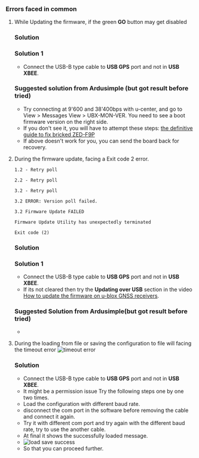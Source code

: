 ### Errors faced in common
1. While Updating the firmware, if the green **GO** button may get disabled
   ### Solution

   ### Solution 1
   - Connect the USB-B type cable to **USB GPS** port and not in **USB XBEE**.
     
   ### Suggested solution from Ardusimple (but got result before tried)
   - Try connecting at 9'600 and 38'400bps with u-center, and go to View > Messages View > UBX-MON-VER. You need to see a boot firmware version on the right side.
   - If you don't see it, you will have to attempt these steps: [the definitive guide to fix bricked ZED-F9P](https://www.ardusimple.com/simplertk2b-hack-3/)
   - If above doesn't work for you, you can send the board back for recovery.
   
2. During the firmware update, facing a Exit code 2 error.
    ``` 
    1.2 - Retry poll
   
    2.2 - Retry poll
   
    3.2 - Retry poll

    3.2 ERROR: Version poll failed.

    3.2 Firmware Update FAILED

    Firmware Update Utility has unexpectedly terminated

    Exit code (2)
    ```

   ### Solution

   ### Solution 1
   - Connect the USB-B type cable to **USB GPS** port and not in **USB XBEE**.
   - If its not cleared then try the **Updating over USB** section in the video [How to update the firmware on u-blox GNSS receivers](https://youtu.be/lqZ1wTd9gKU?si=oB4lXuNcgepNKxc9).
  
   ### Suggested Solution from Ardusimple(but got result before tried)
   - 
   
4. During the loading from file or saving the configuration to file will facing the timeout error
   ![timeout error](https://github.com/user-attachments/assets/d6c4c091-3a6d-4895-8316-bf5accd167a2)
   ### Solution
   - Connect the USB-B type cable to **USB GPS** port and not in **USB XBEE**.
   - It might be a permission issue Try the following steps one by one two times.
   - Load the configuration with different baud rate.
   - disconnect the com port in the software before removing the cable and connect it again.
   - Try it with different com port and try again with the different baud rate, try to use the another cable.
   - At final it shows the successfully loaded message.
   - ![load save success](https://github.com/user-attachments/assets/679932b9-ee97-4611-8931-a8a3936c51ec)
   - So that you can proceed further.

